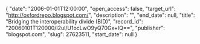 {
  "date": "2006-01-01T12:00:00", 
  "open_access": false, 
  "target_url": "http://oxfordrepo.blogspot.com/", 
  "description": "", 
  "end_date": null, 
  "title": "Bridging the interoperability divide (BID)", 
  "record_id": "20060101T120000/I2ul/U1ocLwO9yQ70Gx+IQ==", 
  "publisher": "blogspot.com", 
  "slug": 27623511, 
  "start_date": null
}

